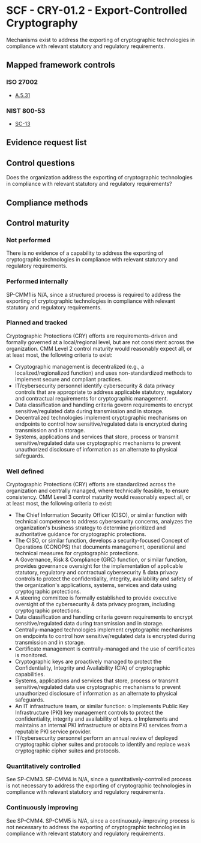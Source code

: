 # SCF - CRY-01.2 - Export-Controlled Cryptography
Mechanisms exist to address the exporting of cryptographic technologies in compliance with relevant statutory and regulatory requirements.
## Mapped framework controls
### ISO 27002
- [A.5.31](../iso27002/a-5.md#a531)

### NIST 800-53
- [SC-13](../nist80053/sc-13.md)

## Evidence request list


## Control questions
Does the organization address the exporting of cryptographic technologies in compliance with relevant statutory and regulatory requirements?

## Compliance methods


## Control maturity
### Not performed
There is no evidence of a capability to address the exporting of cryptographic technologies in compliance with relevant statutory and regulatory requirements.

### Performed internally
SP-CMM1 is N/A, since a structured process is required to address the exporting of cryptographic technologies in compliance with relevant statutory and regulatory requirements.

### Planned and tracked
Cryptographic Protections (CRY) efforts are requirements-driven and formally governed at a local/regional level, but are not consistent across the organization. CMM Level 2 control maturity would reasonably expect all, or at least most, the following criteria to exist:
- Cryptographic management is decentralized (e.g., a localized/regionalized function) and uses non-standardized methods to implement secure and compliant practices.
- IT/cybersecurity personnel identify cybersecurity & data privacy controls that are appropriate to address applicable statutory, regulatory and contractual requirements for cryptographic management.
- Data classification and handling criteria govern requirements to encrypt sensitive/regulated data during transmission and in storage.
- Decentralized technologies implement cryptographic mechanisms on endpoints to control how sensitive/regulated data is encrypted during transmission and in storage.
- Systems, applications and services that store, process or transmit sensitive/regulated data use cryptographic mechanisms to prevent unauthorized disclosure of information as an alternate to physical safeguards.

### Well defined
Cryptographic Protections (CRY) efforts are standardized across the organization and centrally managed, where technically feasible, to ensure consistency. CMM Level 3 control maturity would reasonably expect all, or at least most, the following criteria to exist:
- The Chief Information Security Officer (CISO), or similar function with technical competence to address cybersecurity concerns, analyzes the organization's business strategy to determine prioritized and authoritative guidance for cryptographic protections.
- The CISO, or similar function, develops a security-focused Concept of Operations (CONOPS) that documents management, operational and technical measures for cryptographic protections.
- A Governance, Risk & Compliance (GRC) function, or similar function, provides governance oversight for the implementation of applicable statutory, regulatory and contractual cybersecurity & data privacy controls to protect the confidentiality, integrity, availability and safety of the organization's applications, systems, services and data using cryptographic protections.
- A steering committee is formally established to provide executive oversight of the cybersecurity & data privacy program, including cryptographic protections.
- Data classification and handling criteria govern requirements to encrypt sensitive/regulated data during transmission and in storage.
- Centrally-managed technologies implement cryptographic mechanisms on endpoints to control how sensitive/regulated data is encrypted during transmission and in storage.
- Certificate management is centrally-managed and the use of certificates is monitored.
- Cryptographic keys are proactively managed to protect the Confidentiality, Integrity and Availability (CIA) of cryptographic capabilities.
- Systems, applications and services that store, process or transmit sensitive/regulated data use cryptographic mechanisms to prevent unauthorized disclosure of information as an alternate to physical safeguards.
- An IT infrastructure team, or similar function:
o	Implements Public Key Infrastructure (PKI) key management controls to protect the confidentiality, integrity and availability of keys.
o	Implements and maintains an internal PKI infrastructure or obtains PKI services from a reputable PKI service provider.
- IT/cybersecurity personnel perform an annual review of deployed cryptographic cipher suites and protocols to identify and replace weak cryptographic cipher suites and protocols.

### Quantitatively controlled
See SP-CMM3. SP-CMM4 is N/A, since a quantitatively-controlled process is not necessary to address the exporting of cryptographic technologies in compliance with relevant statutory and regulatory requirements.

### Continuously improving
See SP-CMM4. SP-CMM5 is N/A, since a continuously-improving process is not necessary to address the exporting of cryptographic technologies in compliance with relevant statutory and regulatory requirements.
